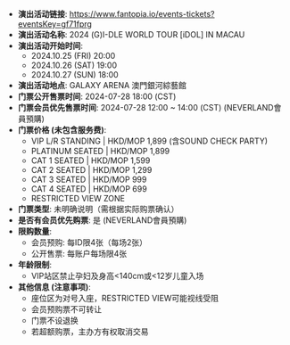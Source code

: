 - **演出活动链接**: https://www.fantopia.io/events-tickets?eventsKey=gf71fprg
- **演出活动名称**: 2024 (G)I-DLE WORLD TOUR [iDOL] IN MACAU
- **演出活动开始时间**:
  - 2024.10.25 (FRI) 20:00
  - 2024.10.26 (SAT) 19:00
  - 2024.10.27 (SUN) 18:00
- **演出活动地点**: GALAXY ARENA 澳門銀河綜藝館
- **门票公开售票时间**: 2024-07-28 18:00 (CST)
- **门票会员优先售票时间**: 2024-07-28 12:00 ~ 14:00 (CST) (NEVERLAND會員預購)
- **门票价格 (未包含服务费)**:
  - VIP L/R STANDING | HKD/MOP 1,899 (含SOUND CHECK PARTY)
  - PLATINUM SEATED | HKD/MOP 1,899
  - CAT 1 SEATED | HKD/MOP 1,599
  - CAT 2 SEATED | HKD/MOP 1,299
  - CAT 3 SEATED | HKD/MOP 999
  - CAT 4 SEATED | HKD/MOP 699
  - RESTRICTED VIEW ZONE
- **门票类型**: 未明确说明（需根据实际购票确认）
- **是否有会员优先购票**: 是 (NEVERLAND會員預購)
- **限购数量**:
  - 会员预购: 每ID限4张（每场2张）
  - 公开售票: 每账户每场限4张
- **年龄限制**:
  - VIP站区禁止孕妇及身高<140cm或<12岁儿童入场
- **其他信息 (注意事项)**:
  - 座位区为对号入座，RESTRICTED VIEW可能视线受阻
  - 会员预购票不可转让
  - 门票不设退换
  - 若超额购票，主办方有权取消交易